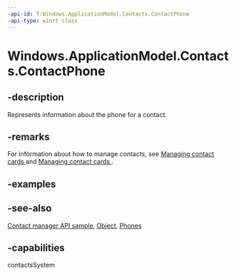 ```yaml
---
-api-id: T:Windows.ApplicationModel.Contacts.ContactPhone
-api-type: winrt class
---
```


<!-- Class syntax.
public class ContactPhone : Windows.ApplicationModel.Contacts.IContactPhone
-->

# Windows.ApplicationModel.Contacts.ContactPhone

## -description
Represents information about the phone for a contact.

## -remarks
For information about how to manage contacts, see [Managing contact cards ](https://docs.microsoft.com/previous-versions/windows/apps/dn518181(v=win.10)) and [Managing contact cards ](https://docs.microsoft.com/previous-versions/windows/apps/dn518237(v=win.10)).

## -examples

## -see-also
[Contact manager API sample](https://github.com/microsoftarchive/msdn-code-gallery-microsoft/tree/master/Official%20Windows%20Platform%20Sample/Windows%208.1%20Store%20app%20samples/99866-Windows%208.1%20Store%20app%20samples/Contact%20manager%20API%20sample), [Object](https://docs.microsoft.com/dotnet/api/system.object?redirectedfrom=MSDN), [Phones](contact_phones.md)

## -capabilities
contactsSystem
